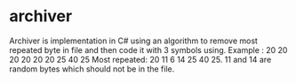 archiver
========

Archiver is implementation in C# using an algorithm to remove most repeated byte in file and then code it with 3 symbols using.
Example : 20 20 20 20 20 20 25 40 25
Most repeated: 20
11 6 14 25 40 25. 11 and 14 are random bytes which should not be in the file.
